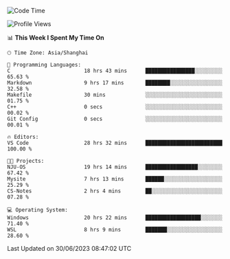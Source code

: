 <!--START_SECTION:waka-->
![Code Time](http://img.shields.io/badge/Code%20Time-1%2C034%20hrs%2012%20mins-blue)

![Profile Views](http://img.shields.io/badge/Profile%20Views-0-blue)

📊 **This Week I Spent My Time On** 

```text
🕑︎ Time Zone: Asia/Shanghai

💬 Programming Languages: 
C                        18 hrs 43 mins      ████████████████░░░░░░░░░   65.63 % 
Markdown                 9 hrs 17 mins       ████████░░░░░░░░░░░░░░░░░   32.58 % 
Makefile                 30 mins             ░░░░░░░░░░░░░░░░░░░░░░░░░   01.75 % 
C++                      0 secs              ░░░░░░░░░░░░░░░░░░░░░░░░░   00.02 % 
Git Config               0 secs              ░░░░░░░░░░░░░░░░░░░░░░░░░   00.01 % 

🔥 Editors: 
VS Code                  28 hrs 32 mins      █████████████████████████   100.00 % 

🐱‍💻 Projects: 
NJU-OS                   19 hrs 14 mins      █████████████████░░░░░░░░   67.42 % 
Mysite                   7 hrs 13 mins       ██████░░░░░░░░░░░░░░░░░░░   25.29 % 
CS-Notes                 2 hrs 4 mins        ██░░░░░░░░░░░░░░░░░░░░░░░   07.28 % 

💻 Operating System: 
Windows                  20 hrs 22 mins      ██████████████████░░░░░░░   71.40 % 
WSL                      8 hrs 9 mins        ███████░░░░░░░░░░░░░░░░░░   28.60 % 
```


 Last Updated on 30/06/2023 08:47:02 UTC
<!--END_SECTION:waka-->